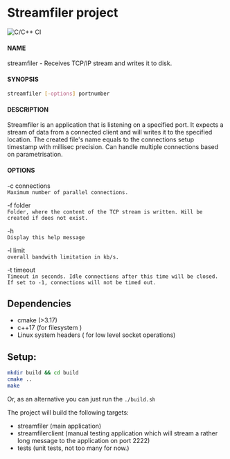 # Streamfiler project
![C/C++ CI](https://github.com/dRacz3/streamfiler/workflows/C/C++%20CI/badge.svg)
#### NAME
streamfiler - Receives TCP/IP stream and writes it to disk.

#### SYNOPSIS
```bash
streamfiler [-options] portnumber
```

#### DESCRIPTION
Streamfiler is an application that is listening on a specified port. It expects a stream of data from a connected client and will writes it to the specified location. The created file's name equals to the connections setup timestamp with millisec precision. Can handle multiple connections based on parametrisation.

#### OPTIONS
-c connections  
`Maximum number of parallel connections.`
    

-f folder  
`Folder, where the content of the TCP stream is written. Will be created if does not exist.`

-h  
`Display this help message`

-l limit  
`overall bandwith limitation in kb/s.`

-t timeout  
`Timeout in seconds. Idle connections after this time will be closed. If set to -1, connections will not be timed out.`



## Dependencies
- cmake (>3.17)
- c++17 (for filesystem )
- Linux system headers ( for low level socket operations)

## Setup:
```bash
mkdir build && cd build
cmake ..
make
```

Or, as an alternative you can just run the 
`./build.sh`


The project will build the following targets:
- streamfiler (main application)
- streamfilerclient (manual testing application which will stream a rather long message to the application on port 2222)
- tests (unit tests, not too many for now.)
